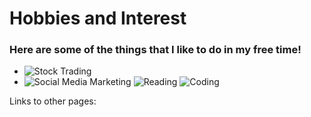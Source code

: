 # Hobbies and Interest
### Here are some of the things that I like to do in my free time!


- ![Stock Trading](https://cdnp3.stackassets.com/786d2032bbfc492f92ab11501ca6240b0762c8f6/store/0d5f519ba051a4718d759173825b322b2989abda31e6e802bf813016f3d5/sale_18715_primary_image.jpg)
- ![Social Media Marketing](https://wordstream-files-prod.s3.amazonaws.com/s3fs-public/styles/simple_image/public/images/social-media-and-marketing.jpg?0AYLNToa6NqX5aPwWe..2p26dkvChsbI&itok=S-spZXGp)
![Reading](https://cdn11.bigcommerce.com/s-3rvn7wzn3w/images/stencil/2048x2048/products/694/853/jo_the-slight-edge-paperback-2014__74834.1481648939.jpg?c=2)
![Coding](https://i2.wp.com/www.geoawesomeness.com/wp-content/uploads/2017/09/Coding-Geospatial.jpg?resize=1152%2C768&ssl=1)


Links to other pages:
